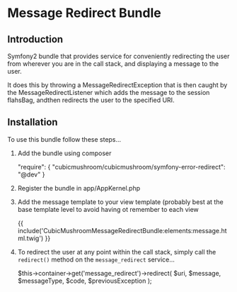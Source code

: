 Message Redirect Bundle
=======================

Introduction
------------

Symfony2 bundle that provides service for conveniently redirecting the user from wherever you are in the call stack, and
displaying a message to the user.

It does this by throwing a MessageRedirectException that is then caught by the MessageRedirectListener which adds the
message to the session flahsBag, andthen redirects the user to the specified URI. 


Installation
------------

To use this bundle follow these steps...

1. Add the bundle using composer
    
    "require": {
        "cubicmushroom/cubicmushroom/symfony-error-redirect": "@dev"
    }
    
2. Register the bundle in app/AppKernel.php
3. Add the message template to your view template (probably best at the base template level to avoid having ot remember
   to each view
    
    {{ include('CubicMushroomMessageRedirectBundle:elements:message.html.twig') }}
    
4. To redirect the user at any point within the call stack, simply call the `redirect()` method on the 
   `message_redirect` service...
   
    $this->container->get('message_redirect')->redirect(
        $uri,
        $message,
        $messageType,
        $code,
        $previousException
    );